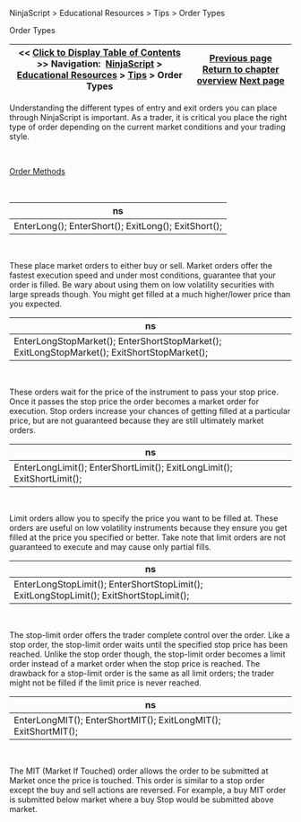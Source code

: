 ﻿


NinjaScript \> Educational Resources \> Tips \> Order Types






















Order Types







| \<\< [Click to Display Table of Contents](order_types.md) \>\> **Navigation:**     [NinjaScript](ninjascript-1.md) \> [Educational Resources](educational_resources-1.md) \> [Tips](tips-1.md) \> Order Types | [Previous page](make_sure_you_have_enough_bars-1.md) [Return to chapter overview](tips-1.md) [Next page](parameter_sequencing-1.md) |
| --- | --- |











Understanding the different types of entry and exit orders you can place through NinjaScript is important. As a trader, it is critical you place the right type of order depending on the current market conditions and your trading style.


 


[Order Methods](order_methods-1.md)


 




| ns |
| --- |
| EnterLong(); EnterShort(); ExitLong(); ExitShort(); |



 


These place market orders to either buy or sell. Market orders offer the fastest execution speed and under most conditions, guarantee that your order is filled. Be wary about using them on low volatility securities with large spreads though. You might get filled at a much higher/lower price than you expected.




| ns |
| --- |
| EnterLongStopMarket(); EnterShortStopMarket(); ExitLongStopMarket(); ExitShortStopMarket(); |



 


These orders wait for the price of the instrument to pass your stop price. Once it passes the stop price the order becomes a market order for execution. Stop orders increase your chances of getting filled at a particular price, but are not guaranteed because they are still ultimately market orders.




| ns |
| --- |
| EnterLongLimit(); EnterShortLimit(); ExitLongLimit(); ExitShortLimit(); |



 


Limit orders allow you to specify the price you want to be filled at. These orders are useful on low volatility instruments because they ensure you get filled at the price you specified or better. Take note that limit orders are not guaranteed to execute and may cause only partial fills.




| ns |
| --- |
| EnterLongStopLimit(); EnterShortStopLimit(); ExitLongStopLimit(); ExitShortStopLimit(); |



 


The stop\-limit order offers the trader complete control over the order. Like a stop order, the stop\-limit order waits until the specified stop price has been reached. Unlike the stop order though, the stop\-limit order becomes a limit order instead of a market order when the stop price is reached. The drawback for a stop\-limit order is the same as all limit orders; the trader might not be filled if the limit price is never reached.




| ns |
| --- |
| EnterLongMIT(); EnterShortMIT(); ExitLongMIT(); ExitShortMIT(); |



 


The MIT (Market If Touched) order allows the order to be submitted at Market once the price is touched. This order is similar to a stop order except the buy and sell actions are reversed. For example, a buy MIT order is submitted below market where a buy Stop would be submitted above market.








